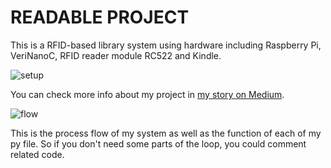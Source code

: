 # READABLE PROJECT

This is a RFID-based library system using hardware including Raspberry Pi, VeriNanoC, RFID reader module RC522 and Kindle.

![setup](/Users/test/readable_project/images/setup.JPG)

You can check more info about my project in [my story on Medium](https://medium.com/@maggie_mayu/readable-project-a-low-cost-replicable-rfid-based-library-system-using-raspberry-pi-bb9dc5a2b64b).



![flow](/Users/test/readable_project/images/flow.jpeg)

This is the process flow of my system as well as the function of each of my py file. So if you don't need some parts of the loop, you could comment related code.

